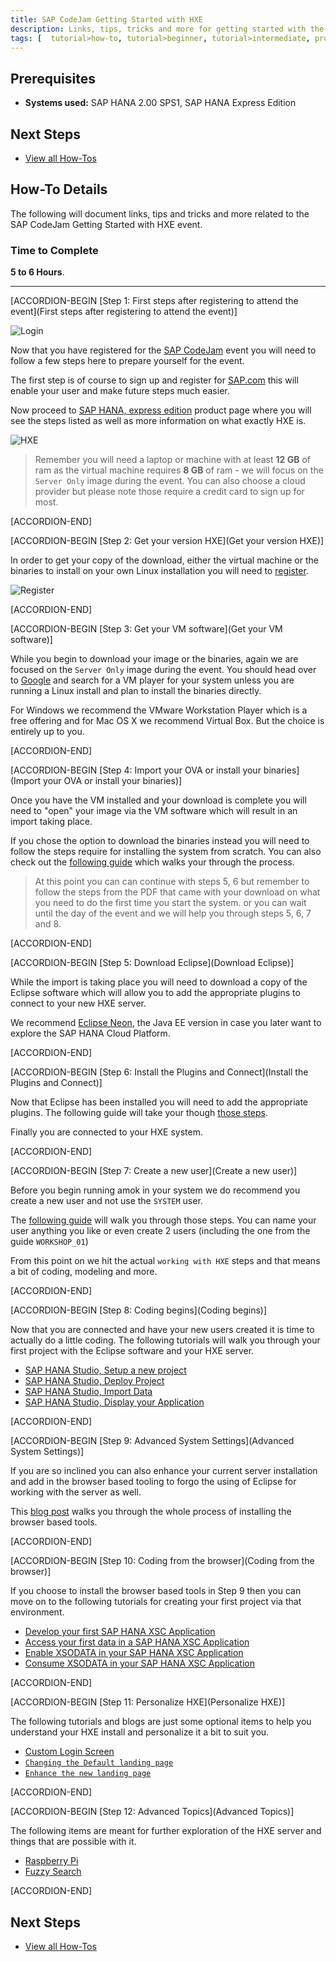 ```yaml
---
title: SAP CodeJam Getting Started with HXE
description: Links, tips, tricks and more for getting started with the SAP HANA, express edition
tags: [  tutorial>how-to, tutorial>beginner, tutorial>intermediate, products>sap-hana, products>sap-hana\,-express-edition ]
---
```

## Prerequisites  
 - **Systems used:** SAP HANA 2.00 SPS1, SAP HANA Express Edition

## Next Steps
 - [View all How-Tos](http://www.sap.com/developer/tutorial-navigator.how-to.html)


## How-To Details
The following will document links, tips and tricks and more related to the SAP CodeJam Getting Started with HXE event.


### Time to Complete
**5 to 6 Hours**.

---

[ACCORDION-BEGIN [Step 1: First steps after registering to attend the event](First steps after registering to attend the event)]

![Login](1.png)

Now that you have registered for the [SAP CodeJam](https://www.sap.com/developer/events.html) event you will need to follow a few steps here to prepare yourself for the event.

The first step is of course to sign up and register for [SAP.com](http://developers.sap.com) this will enable your user and make future steps much easier.

Now proceed to [SAP HANA, express edition](https://www.sap.com/developer/topics/sap-hana-express.html) product page where you will see the steps listed as well as more information on what exactly HXE is.

![HXE](2.png)

> Remember you will need a laptop or machine with at least **12 GB** of ram as the virtual machine requires **8 GB** of ram - we will focus on the `Server Only` image during the event. You can also choose a cloud provider but please note those require a credit card to sign up for most.

[ACCORDION-END]

[ACCORDION-BEGIN [Step 2: Get your version HXE](Get your version HXE)]

In order to get your copy of the download, either the virtual machine or the binaries to install on your own Linux installation you will need to [register](https://www.sap.com/cmp/ft/crm-xu16-dat-hddedft/index.html).

![Register](3.png)

[ACCORDION-END]

[ACCORDION-BEGIN [Step 3: Get your VM software](Get your VM software)]

While you begin to download your image or the binaries, again we are focused on the `Server Only` image during the event. You should head over to [Google](http://www.google.com) and search for a VM player for your system unless you are running a Linux install and plan to install the binaries directly.

For Windows we recommend the VMware Workstation Player which is a free offering and for Mac OS X we recommend Virtual Box. But the choice is entirely up to you.

[ACCORDION-END]

[ACCORDION-BEGIN [Step 4: Import your OVA or install your binaries](Import your OVA or install your binaries)]

Once you have the VM installed and your download is complete you will need to "open" your image via the VM software which will result in an import taking place.

If you chose the option to download the binaries instead you will need to follow the steps require for installing the system from scratch. You can also check out the [following guide](https://blogs.sap.com/2017/02/07/hana-express-edition-on-google-cloud-platform-and-ubuntu/) which walks your through the process.

> At this point you can can continue with steps 5, 6 but remember to follow the steps from the PDF that came with your download on what you need to do the first time you start the system. or you can wait until the day of the event and we will help you through steps 5, 6, 7 and 8.

[ACCORDION-END]

[ACCORDION-BEGIN [Step 5: Download Eclipse](Download Eclipse)]

While the import is taking place you will need to download a copy of the Eclipse software which will allow you to add the appropriate plugins to connect to your new HXE server.

We recommend [Eclipse Neon](http://www.eclipse.org/downloads/packages/), the Java EE version in case you later want to explore the SAP HANA Cloud Platform.

[ACCORDION-END]

[ACCORDION-BEGIN [Step 6: Install the Plugins and Connect](Install the Plugins and Connect)]

Now that Eclipse has been installed you will need to add the appropriate plugins. The following guide will take your though [those steps](https://www.sap.com/developer/how-tos/2016/09/hxe-howto-eclipse.html).

Finally you are connected to your HXE system.

[ACCORDION-END]

[ACCORDION-BEGIN [Step 7: Create a new user](Create a new user)]

Before you begin running amok in your system we do recommend you create a new user and not use the `SYSTEM` user.

The [following guide](https://www.sap.com/developer/how-tos/2016/09/hxe-howto-tutorialprep.html) will walk you through those steps. You can name your user anything you like or even create 2 users (including the one from the guide `WORKSHOP_01`)

From this point on we hit the actual `working with HXE` steps and that means a bit of coding, modeling and more.

[ACCORDION-END]

[ACCORDION-BEGIN [Step 8: Coding begins](Coding begins)]

Now that you are connected and have your new users created it is time to actually do a little coding. The following tutorials will walk you through your first project with the Eclipse software and your HXE server.

- [SAP HANA Studio, Setup a new project](https://www.sap.com/developer/tutorials/studio-new-project.html)
- [SAP HANA Studio, Deploy Project](https://www.sap.com/developer/tutorials/studio-deploy-project.html)
- [SAP HANA Studio, Import Data](https://www.sap.com/developer/tutorials/studio-import-data.html)
- [SAP HANA Studio, Display your Application](https://www.sap.com/developer/tutorials/studio-display-project.html)

[ACCORDION-END]

[ACCORDION-BEGIN [Step 9: Advanced System Settings](Advanced System Settings)]

If you are so inclined you can also enhance your current server installation and add in the browser based tooling to forgo the using of Eclipse for working with the server as well.

This [blog post](https://blogs.sap.com/2016/10/28/enhancing-hxe-server-image/) walks you through the whole process of installing the browser based tools.

[ACCORDION-END]

[ACCORDION-BEGIN [Step 10: Coding from the browser](Coding from the browser)]

If you choose to install the browser based tools in Step 9 then you can move on to the following tutorials for creating your first project via that environment.

- [Develop your first SAP HANA XSC Application](https://www.sap.com/developer/tutorials/hana-web-development-workbench.html)
- [Access your first data in a SAP HANA XSC Application](https://www.sap.com/developer/tutorials/hana-data-access-authorizations.html)
- [Enable XSODATA in your SAP HANA XSC Application](https://www.sap.com/developer/tutorials/hana-xsodata.html)
- [Consume XSODATA in your SAP HANA XSC Application](https://www.sap.com/developer/tutorials/hana-consume-xsodata.html)

[ACCORDION-END]

[ACCORDION-BEGIN [Step 11: Personalize HXE](Personalize HXE)]

The following tutorials and blogs are just some optional items to help you understand your HXE install and personalize it a bit to suit you.

- [Custom Login Screen](https://blogs.sap.com/2016/10/31/customize-my-hxe/)
- [`Changing the Default landing page`](https://blogs.sap.com/2016/11/22/hxe-customizing-the-landing-page/)
- [`Enhance the new landing page`](https://blogs.sap.com/2016/11/22/hxe-enhancing-your-custom-landing-page/)

[ACCORDION-END]

[ACCORDION-BEGIN [Step 12: Advanced Topics](Advanced Topics)]

The following items are meant for further exploration of the HXE server and things that are possible with it.

- [Raspberry Pi](https://blogs.sap.com/2017/01/26/tbt-sap-hana-and-raspberry-pi/)
- [Fuzzy Search](https://blogs.sap.com/2016/10/26/hxe-fuzzy-search/)

[ACCORDION-END]



## Next Steps
 - [View all How-Tos](http://www.sap.com/developer/tutorial-navigator.how-to.html)
